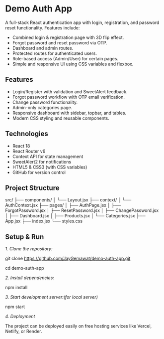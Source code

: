 # Demo Auth App

A full-stack React authentication app with login, registration, and password reset functionality. Features include:

- Combined login & registration page with 3D flip effect.
- Forgot password and reset password via OTP.
- Dashboard and admin routes.
- Protected routes for authenticated users.
- Role-based access (Admin/User) for certain pages.
- Simple and responsive UI using CSS variables and flexbox.

## Features

- Login/Register with validation and SweetAlert feedback.
- Forgot password workflow with OTP email verification.
- Change password functionality.
- Admin-only categories page.
- Responsive dashboard with sidebar, topbar, and tables.
- Modern CSS styling and reusable components.

## Technologies

- React 18
- React Router v6
- Context API for state management
- SweetAlert2 for notifications
- HTML5 & CSS3 (with CSS variables)
- GitHub for version control

## Project Structure

src/
├── components/
│   └── Layout.jsx
├── context/
│   └── AuthContext.jsx
├── pages/
│   ├── AuthPage.jsx
│   ├── ForgotPassword.jsx
│   ├── ResetPassword.jsx
│   ├── ChangePassword.jsx
│   ├── Dashboard.jsx
│   ├── Products.jsx
│   └── Categories.jsx
├── App.jsx
├── index.jsx
└── styles.css


## Setup & Run

*1. Clone the repository:*


   git clone https://github.com/JayGemawat/demo-auth-app.git
   
   cd demo-auth-app

*2. Install dependencies:*

   npm install

*3. Start development server:(for local server)*

   npm start



*4. Deployment*

The project can be deployed easily on free hosting services like Vercel, Netlify, or Render.
